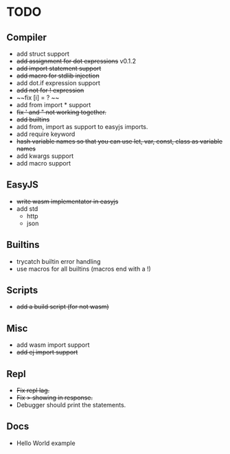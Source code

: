 # TODO

## Compiler
- add struct support
- ~~add assignment for dot expressions~~ v0.1.2
- ~~add import statement support~~
- ~~add macro for stdlib injection~~
- add dot.if expression support
- ~~add not for ! expression~~
- ~~fix [i] = ? ~~
- add from import * support
- ~~fix ' and " not working together.~~
- ~~add builtins~~
- add from, import as support to easyjs imports.
- add require keyword
- ~~hash variable names so that you can use let, var, const, class as variable names~~
- add kwargs support
- add macro support

## EasyJS
- ~~write wasm implementator in easyjs~~
- add std
    - http
    - json

## Builtins
- trycatch builtin error handling
- use macros for all builtins (macros end with a !)

## Scripts
- ~~add a build script (for not wasm)~~

## Misc
- add wasm import support
- ~~add ej import support~~

## Repl
- ~~Fix repl lag.~~
- ~~Fix > showing in response.~~
- Debugger should print the statements.

## Docs
- Hello World example